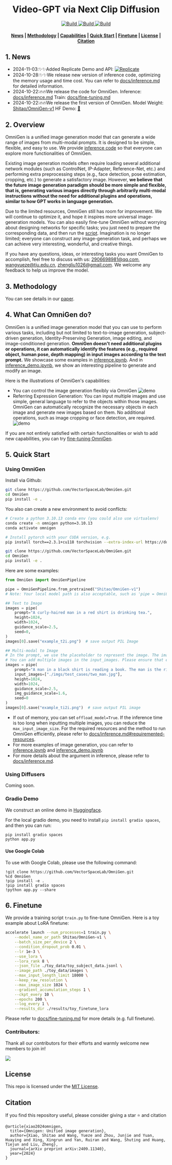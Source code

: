 <h1 align="center">Video-GPT via Next Clip Diffusion</h1>


<p align="center">
    <a href="https://vectorspacelab.github.io/OmniGen/">
        <img alt="Build" src="https://img.shields.io/badge/Project%20Page-OmniGen-yellow">
    </a>
    <a href="https://arxiv.org/abs/2409.11340">
            <img alt="Build" src="https://img.shields.io/badge/arXiv%20paper-2409.11340-b31b1b.svg">
    </a>
    <a href="https://huggingface.co/GrayShine/Video-GPT">
        <img alt="Build" src="https://img.shields.io/badge/HF%20Model-🤗-yellow">
    </a>    
</p>

<h4 align="center">
    <p>
        <a href=#1-news>News</a> |
        <a href=#3-methodology>Methodology</a> |
        <a href=#4-what-can-omnigen-do>Capabilities</a> |
        <a href=#5-quick-start>Quick Start</a> |
        <a href="#6-finetune">Finetune</a> |
        <a href="#license">License</a> |
        <a href="#citation">Citation</a>
    <p>
</h4>



## 1. News
- 2024-11-03:✨✨Added Replicate Demo and API: [![Replicate](https://replicate.com/chenxwh/omnigen/badge)](https://replicate.com/chenxwh/omnigen)
- 2024-10-28:✨✨We release new version of inference code, optimizing the memory usage and time cost. You can refer to [docs/inference.md](docs/inference.md#requiremented-resources) for detailed information.
- 2024-10-22:🔥🔥We release the code for OmniGen. Inference: [docs/inference.md](docs/inference.md) Train: [docs/fine-tuning.md](docs/fine-tuning.md) 
- 2024-10-22:🔥🔥We release the first version of OmniGen. Model Weight: [Shitao/OmniGen-v1](https://huggingface.co/Shitao/OmniGen-v1) HF Demo: [🤗](https://huggingface.co/spaces/Shitao/OmniGen)  


## 2. Overview

OmniGen is a unified image generation model that can generate a wide range of images from multi-modal prompts. It is designed to be simple, flexible, and easy to use. We provide [inference code](#5-quick-start) so that everyone can explore more functionalities of OmniGen.

Existing image generation models often require loading several additional network modules (such as ControlNet, IP-Adapter, Reference-Net, etc.) and performing extra preprocessing steps (e.g., face detection, pose estimation, cropping, etc.) to generate a satisfactory image. However, **we believe that the future image generation paradigm should be more simple and flexible, that is, generating various images directly through arbitrarily multi-modal instructions without the need for additional plugins and operations, similar to how GPT works in language generation.** 

Due to the limited resources, OmniGen still has room for improvement. We will continue to optimize it, and hope it inspires more universal image-generation models. You can also easily fine-tune OmniGen without worrying about designing networks for specific tasks; you just need to prepare the corresponding data, and then run the [script](#6-finetune). Imagination is no longer limited; everyone can construct any image-generation task, and perhaps we can achieve very interesting, wonderful, and creative things.

If you have any questions, ideas, or interesting tasks you want OmniGen to accomplish, feel free to discuss with us: 2906698981@qq.com, wangyueze@tju.edu.cn, zhengliu1026@gmail.com. We welcome any feedback to help us improve the model.



## 3. Methodology

You can see details in our [paper](https://arxiv.org/abs/2409.11340). 



## 4. What Can OmniGen do?

OmniGen is a unified image generation model that you can use to perform various tasks, including but not limited to text-to-image generation, subject-driven generation, Identity-Preserving Generation, image editing, and image-conditioned generation. **OmniGen doesn't need additional plugins or operations, it can automatically identify the features (e.g., required object, human pose, depth mapping) in input images according to the text prompt.**
We showcase some examples in [inference.ipynb](inference.ipynb). And in [inference_demo.ipynb](inference_demo.ipynb), we show an interesting pipeline to generate and modify an image.

Here is the illustrations of OmniGen's capabilities: 
- You can control the image generation flexibly via OmniGen
![demo](./imgs/demo_cases.png)
- Referring Expression Generation: You can input multiple images and use simple, general language to refer to the objects within those images. OmniGen can automatically recognize the necessary objects in each image and generate new images based on them. No additional operations, such as image cropping or face detection, are required.
![demo](./imgs/referring.png)

If you are not entirely satisfied with certain functionalities or wish to add new capabilities, you can try [fine-tuning OmniGen](#6-finetune).



## 5. Quick Start


### Using OmniGen
Install via Github:
```bash
git clone https://github.com/VectorSpaceLab/OmniGen.git
cd OmniGen
pip install -e .
```

You also can create a new environment to avoid conflicts:
```bash
# Create a python 3.10.13 conda env (you could also use virtualenv)
conda create -n omnigen python=3.10.13
conda activate omnigen

# Install pytorch with your CUDA version, e.g.
pip install torch==2.3.1+cu118 torchvision --extra-index-url https://download.pytorch.org/whl/cu118

git clone https://github.com/VectorSpaceLab/OmniGen.git
cd OmniGen
pip install -e .
```

Here are some examples:
```python
from OmniGen import OmniGenPipeline

pipe = OmniGenPipeline.from_pretrained("Shitao/OmniGen-v1")  
# Note: Your local model path is also acceptable, such as 'pipe = OmniGenPipeline.from_pretrained(your_local_model_path)', where all files in your_local_model_path should be organized as https://huggingface.co/Shitao/OmniGen-v1/tree/main

## Text to Image
images = pipe(
    prompt="A curly-haired man in a red shirt is drinking tea.", 
    height=1024, 
    width=1024, 
    guidance_scale=2.5,
    seed=0,
)
images[0].save("example_t2i.png")  # save output PIL Image

## Multi-modal to Image
# In the prompt, we use the placeholder to represent the image. The image placeholder should be in the format of <img><|image_*|></img>
# You can add multiple images in the input_images. Please ensure that each image has its placeholder. For example, for the list input_images [img1_path, img2_path], the prompt needs to have two placeholders: <img><|image_1|></img>, <img><|image_2|></img>.
images = pipe(
    prompt="A man in a black shirt is reading a book. The man is the right man in <img><|image_1|></img>.",
    input_images=["./imgs/test_cases/two_man.jpg"],
    height=1024, 
    width=1024,
    guidance_scale=2.5, 
    img_guidance_scale=1.6,
    seed=0
)
images[0].save("example_ti2i.png")  # save output PIL image
```
- If out of memory, you can set `offload_model=True`. If the inference time is too long when inputting multiple images, you can reduce the `max_input_image_size`.  For the required resources and the method to run OmniGen efficiently, please refer to [docs/inference.md#requiremented-resources](docs/inference.md#requiremented-resources).
- For more examples of image generation, you can refer to [inference.ipynb](inference.ipynb) and [inference_demo.ipynb](inference_demo.ipynb)
- For more details about the argument in inference, please refer to [docs/inference.md](docs/inference.md). 


### Using Diffusers

Coming soon.


### Gradio Demo

We construct an online demo in [Huggingface](https://huggingface.co/spaces/Shitao/OmniGen).

For the local gradio demo, you need to install `pip install gradio spaces`, and then you can run:
```python
pip install gradio spaces
python app.py
```

#### Use Google Colab
To use with Google Colab, please use the following command:

```
!git clone https://github.com/VectorSpaceLab/OmniGen.git
%cd OmniGen
!pip install -e .
!pip install gradio spaces
!python app.py --share
```

## 6. Finetune
We provide a training script `train.py` to fine-tune OmniGen. 
Here is a toy example about LoRA finetune:
```bash
accelerate launch --num_processes=1 train.py \
    --model_name_or_path Shitao/OmniGen-v1 \
    --batch_size_per_device 2 \
    --condition_dropout_prob 0.01 \
    --lr 1e-3 \
    --use_lora \
    --lora_rank 8 \
    --json_file ./toy_data/toy_subject_data.jsonl \
    --image_path ./toy_data/images \
    --max_input_length_limit 18000 \
    --keep_raw_resolution \
    --max_image_size 1024 \
    --gradient_accumulation_steps 1 \
    --ckpt_every 10 \
    --epochs 200 \
    --log_every 1 \
    --results_dir ./results/toy_finetune_lora
```

Please refer to [docs/fine-tuning.md](docs/fine-tuning.md) for more details (e.g. full finetune).

### Contributors:
Thank all our contributors for their efforts and warmly welcome new members to join in!

<a href="https://github.com/VectorSpaceLab/OmniGen/graphs/contributors">
  <img src="https://contrib.rocks/image?repo=VectorSpaceLab/OmniGen" />
</a>

## License
This repo is licensed under the [MIT License](LICENSE). 


## Citation
If you find this repository useful, please consider giving a star ⭐ and citation
```
@article{xiao2024omnigen,
  title={Omnigen: Unified image generation},
  author={Xiao, Shitao and Wang, Yueze and Zhou, Junjie and Yuan, Huaying and Xing, Xingrun and Yan, Ruiran and Wang, Shuting and Huang, Tiejun and Liu, Zheng},
  journal={arXiv preprint arXiv:2409.11340},
  year={2024}
}
```





